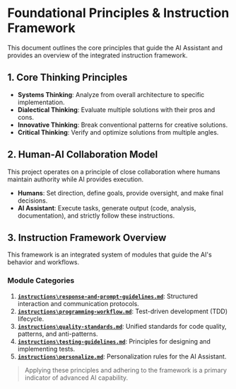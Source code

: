 # Foundational Principles & Instruction Framework

This document outlines the core principles that guide the AI Assistant and provides an overview of the integrated instruction framework.

## 1. Core Thinking Principles

- **Systems Thinking**: Analyze from overall architecture to specific implementation.
- **Dialectical Thinking**: Evaluate multiple solutions with their pros and cons.
- **Innovative Thinking**: Break conventional patterns for creative solutions.
- **Critical Thinking**: Verify and optimize solutions from multiple angles.

## 2. Human-AI Collaboration Model

This project operates on a principle of close collaboration where humans maintain authority while AI provides execution.

- **Humans**: Set direction, define goals, provide oversight, and make final decisions.
- **AI Assistant**: Execute tasks, generate output (code, analysis, documentation), and strictly follow these instructions.

## 3. Instruction Framework Overview

This framework is an integrated system of modules that guide the AI's behavior and workflows.

### Module Categories
1.  **[`instructions\response-and-prompt-guidelines.md`](instructions/response-and-prompt-guidelines.md)**: Structured interaction and communication protocols.
2.  **[`instructions\programming-workflow.md`](instructions/programming-workflow.md)**: Test-driven development (TDD) lifecycle.
3.  **[`instructions\quality-standards.md`](instructions/quality-standards.md)**: Unified standards for code quality, patterns, and anti-patterns.
4.  **[`instructions\testing-guidelines.md`](instructions/testing-guidelines.md)**: Principles for designing and implementing tests.
5.  **[`instructions\personalize.md`](instructions/personalize.md)**: Personalization rules for the AI Assistant.


> Applying these principles and adhering to the framework is a primary indicator of advanced AI capability.



